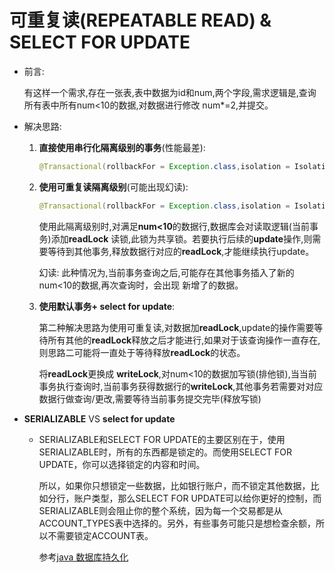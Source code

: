 # 可重复读(REPEATABLE READ) & SELECT FOR UPDATE

+ 前言:

  有这样一个需求,存在一张表,表中数据为id和num,两个字段,需求逻辑是,查询所有表中所有num<10的数据,对数据进行修改 num*=2,并提交。

+ 解决思路:

  1. **直接使用串行化隔离级别的事务**(性能最差):

     ```java
     @Transactional(rollbackFor = Exception.class,isolation = Isolation.SERIALIZABLE)
     ```

  2. **使用可重复读隔离级别**(可能出现幻读):

     ```java
     @Transactional(rollbackFor = Exception.class,isolation = Isolation.REPEATABLE_READ)
     ```

     使用此隔离级别时,对满足**num<10**的数据行,数据库会对读取逻辑(当前事务)添加**readLock** 读锁,此锁为共享锁。若要执行后续的**update**操作,则需要等待到其他事务,释放数据行对应的**readLock**,才能继续执行update。

     幻读: 此种情况为,当前事务查询之后,可能存在其他事务插入了新的num<10的数据,再次查询时，会出现 新增了的数据。
     
  3. **使用默认事务+ select for update**:

     第二种解决思路为使用可重复读,对数据加**readLock**,update的操作需要等待所有其他的**readLock**释放之后才能进行,如果对于该查询操作一直存在,则思路二可能将一直处于等待释放**readLock**的状态。

     将**readLock**更换成 **writeLock**,对num<10的数据加写锁(排他锁),当当前事务执行查询时,当前事务获得数据行的**writeLock**,其他事务若需要对对应数据行做查询/更改,需要等待当前事务提交完毕(释放写锁)

     

+ **SERIALIZABLE** VS **select for update**

  + SERIALIZABLE和SELECT FOR UPDATE的主要区别在于，使用SERIALIZABLE时，所有的东西都是锁定的。而使用SELECT FOR UPDATE，你可以选择锁定的内容和时间。

    所以，如果你只想锁定一些数据，比如银行账户，而不锁定其他数据，比如分行，账户类型，那么SELECT FOR UPDATE可以给你更好的控制，而SERIALIZABLE则会阻止你的整个系统，因为每一个交易都是从ACCOUNT_TYPES表中选择的。另外，有些事务可能只是想检查余额，所以不需要锁定ACCOUNT表。

    参考[java 数据库持久化](https://en.wikibooks.org/wiki/Java_Persistence/Locking)

    

    

